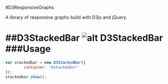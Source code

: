 #D3ResponsiveGraphs

A library of responsive graphs build with D3js and jQuery. 

##D3StackedBar
![alt D3StackedBar](https://raw.github.com/matoushavlena/D3ResponsiveGraphs/master/screenshots/d3.stackedbar.png)
###Usage
==================
```javascript
var stackedbar = new D3StackedBar({ 
		container: "#stackedbar"
});
stackedbar.show();
```
